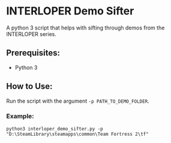 # INTERLOPER Demo Sifter
A python 3 script that helps with sifting through demos from the INTERLOPER series.

## Prerequisites:
- Python 3

## How to Use:
Run the script with the argument `-p PATH_TO_DEMO_FOLDER`.
### Example:
`python3 interloper_demo_sifter.py -p "D:\SteamLibrary\steamapps\common\Team Fortress 2\tf"`
